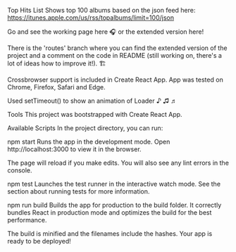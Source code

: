 Top Hits List
Shows top 100 albums based on the json feed here: https://itunes.apple.com/us/rss/topalbums/limit=100/json

Go and see the working page here 🎧 or the extended version here!

There is the 'routes' branch where you can find the extended version of the project and a comment on the code in README (still working on, there's a lot of ideas how to improve it!). 🏗️

Crossbrowser support is included in Create React App. App was tested on Chrome, Firefox, Safari and Edge.

Used setTimeout() to show an animation of Loader ♪ ♫ ♬

Tools
This project was bootstrapped with Create React App.

Available Scripts
In the project directory, you can run:

npm start
Runs the app in the development mode.
Open http://localhost:3000 to view it in the browser.

The page will reload if you make edits.
You will also see any lint errors in the console.

npm test
Launches the test runner in the interactive watch mode.
See the section about running tests for more information.

npm run build
Builds the app for production to the build folder.
It correctly bundles React in production mode and optimizes the build for the best performance.

The build is minified and the filenames include the hashes.
Your app is ready to be deployed!